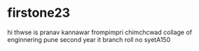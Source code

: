 # firstone23
hi thwse is pranav kannawar frompimpri chimchcwad collage of enginnering pune second year it branch roll no syetA150
